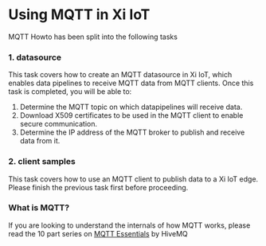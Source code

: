 # Using MQTT in Xi IoT

MQTT Howto has been split into the following tasks
### 1. datasource
This task covers how to create an MQTT datasource in Xi IoT, which enables data pipelines to receive MQTT data from MQTT clients.
Once this task is completed, you will be able to:
1. Determine the MQTT topic on which datapipelines will receive data.
2. Download X509 certificates to be used in the MQTT client to enable secure communication.
3. Determine the IP address of the MQTT broker to publish and receive data from it.

### 2. client samples
This task covers how to use an MQTT client to publish data to a Xi IoT edge. Please finish the previous task first before proceeding.

### What is MQTT?
If you are looking to understand the internals of how MQTT works, please read the 10 part series on [MQTT Essentials](https://www.hivemq.com/tags/mqtt-essentials/) by HiveMQ
